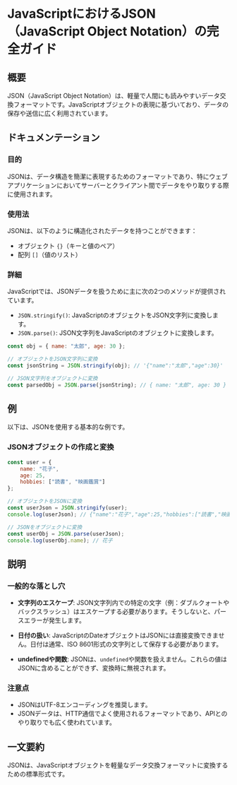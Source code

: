 <!--
Meta Description: # JavaScriptにおけるJSON（JavaScript Object Notation）の完全ガイド ## 概要 JSON（JavaScript Object Notation）は、軽量で人間にも読みやすいデータ交換フォーマットです。JavaScriptオブジェクトの表現に基づいており、デー...
Meta Keywords: json, const, name, age, javascript
-->

# JavaScriptにおけるJSON（JavaScript Object Notation）の完全ガイド

## 概要
JSON（JavaScript Object Notation）は、軽量で人間にも読みやすいデータ交換フォーマットです。JavaScriptオブジェクトの表現に基づいており、データの保存や送信に広く利用されています。

## ドキュメンテーション
### 目的
JSONは、データ構造を簡潔に表現するためのフォーマットであり、特にウェブアプリケーションにおいてサーバーとクライアント間でデータをやり取りする際に使用されます。

### 使用法
JSONは、以下のように構造化されたデータを持つことができます：
- オブジェクト `{}`（キーと値のペア）
- 配列 `[]`（値のリスト）

### 詳細
JavaScriptでは、JSONデータを扱うために主に次の2つのメソッドが提供されています。
- `JSON.stringify()`: JavaScriptのオブジェクトをJSON文字列に変換します。
- `JSON.parse()`: JSON文字列をJavaScriptのオブジェクトに変換します。

```javascript
const obj = { name: "太郎", age: 30 };

// オブジェクトをJSON文字列に変換
const jsonString = JSON.stringify(obj); // '{"name":"太郎","age":30}'

// JSON文字列をオブジェクトに変換
const parsedObj = JSON.parse(jsonString); // { name: "太郎", age: 30 }
```

## 例
以下は、JSONを使用する基本的な例です。

### JSONオブジェクトの作成と変換
```javascript
const user = {
    name: "花子",
    age: 25,
    hobbies: ["読書", "映画鑑賞"]
};

// オブジェクトをJSONに変換
const userJson = JSON.stringify(user);
console.log(userJson); // {"name":"花子","age":25,"hobbies":["読書","映画鑑賞"]}

// JSONをオブジェクトに変換
const userObj = JSON.parse(userJson);
console.log(userObj.name); // 花子
```

## 説明
### 一般的な落とし穴
- **文字列のエスケープ**: JSON文字列内での特定の文字（例：ダブルクォートやバックスラッシュ）はエスケープする必要があります。そうしないと、パースエラーが発生します。
  
- **日付の扱い**: JavaScriptのDateオブジェクトはJSONには直接変換できません。日付は通常、ISO 8601形式の文字列として保存する必要があります。

- **undefinedや関数**: JSONは、`undefined`や関数を扱えません。これらの値はJSONに含めることができず、変換時に無視されます。

### 注意点
- JSONはUTF-8エンコーディングを推奨します。
- JSONデータは、HTTP通信でよく使用されるフォーマットであり、APIとのやり取りでも広く使われています。

## 一文要約
JSONは、JavaScriptオブジェクトを軽量なデータ交換フォーマットに変換するための標準形式です。